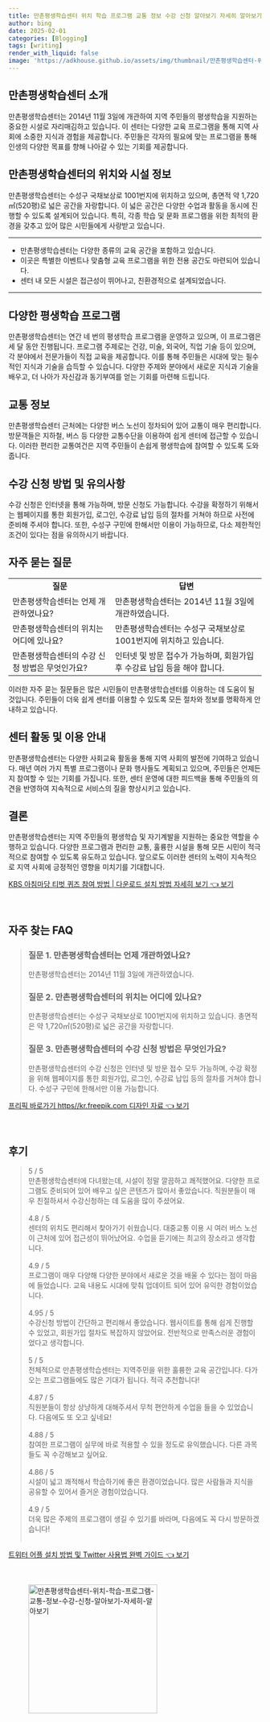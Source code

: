 ```yaml
---
title: 만촌평생학습센터 위치 학습 프로그램 교통 정보 수강 신청 알아보기 자세히 알아보기
author: bing
date: 2025-02-01
categories: [Blogging]
tags: [writing]
render_with_liquid: false
image: 'https://adkhouse.github.io/assets/img/thumbnail/만촌평생학습센터-위치-학습-프로그램-교통-정보-수강-신청-알아보기-자세히-알아보기.webp'
---
```



<h2 id='만촌평생학습센터소개'>만촌평생학습센터 소개</h2>

<p>만촌평생학습센터는 2014년 11월 3일에 개관하여 지역 주민들의 평생학습을 지원하는 중요한 시설로 자리매김하고 있습니다. 이 센터는 다양한 교육 프로그램을 통해 지역 사회에 소중한 지식과 경험을 제공합니다. 주민들은 각자의 필요에 맞는 프로그램을 통해 인생의 다양한 목표를 향해 나아갈 수 있는 기회를 제공합니다.</p>

<h2 id='위치및시설정보'>만촌평생학습센터의 위치와 시설 정보</h2>

<p>만촌평생학습센터는 수성구 국채보상로 1001번지에 위치하고 있으며, 총면적 약 1,720㎡(520평)로 넓은 공간을 자랑합니다. 이 넓은 공간은 다양한 수업과 활동을 동시에 진행할 수 있도록 설계되어 있습니다. 특히, 각종 학습 및 문화 프로그램을 위한 최적의 환경을 갖추고 있어 많은 시민들에게 사랑받고 있습니다.</p>

<hr />

<ul>
    <li>만촌평생학습센터는 다양한 종류의 교육 공간을 포함하고 있습니다.</li>
    <li>이곳은 특별한 이벤트나 맞춤형 교육 프로그램을 위한 전용 공간도 마련되어 있습니다.</li>
    <li>센터 내 모든 시설은 접근성이 뛰어나고, 친환경적으로 설계되었습니다.</li>
</ul>

<hr />

<h2 id='다양한평생학습프로그램'>다양한 평생학습 프로그램</h2>

<p>만촌평생학습센터는 연간 네 번의 평생학습 프로그램을 운영하고 있으며, 이 프로그램은 세 달 동안 진행됩니다. 프로그램 주제로는 건강, 미술, 외국어, 직업 기술 등이 있으며, 각 분야에서 전문가들이 직접 교육을 제공합니다. 이를 통해 주민들은 시대에 맞는 필수적인 지식과 기술을 습득할 수 있습니다. 다양한 주제와 분야에서 새로운 지식과 기술을 배우고, 더 나아가 자신감과 동기부여를 얻는 기회를 마련해 드립니다.</p>

<h2 id='교통정보'>교통 정보</h2>

<p>만촌평생학습센터 근처에는 다양한 버스 노선이 정차되어 있어 교통이 매우 편리합니다. 방문객들은 지하철, 버스 등 다양한 교통수단을 이용하여 쉽게 센터에 접근할 수 있습니다. 이러한 편리한 교통여건은 지역 주민들이 손쉽게 평생학습에 참여할 수 있도록 도와줍니다.</p>

<h2 id='수강신청방법및유의사항'>수강 신청 방법 및 유의사항</h2>

<p>수강 신청은 인터넷을 통해 가능하며, 방문 신청도 가능합니다. 수강을 확정하기 위해서는 웹페이지를 통한 회원가입, 로그인, 수강료 납입 등의 절차를 거쳐야 하므로 사전에 준비해 주셔야 합니다. 또한, 수성구 구민에 한해서만 이용이 가능하므로, 다소 제한적인 조건이 있다는 점을 유의하시기 바랍니다.</p>

<h2 id='자주묻는질문'>자주 묻는 질문</h2>

<table>
    <tr>
        <td style="text-align: center; height: 17px;"><b>질문</b></td>
        <td style="text-align: center; height: 17px;"><b>답변</b></td>
    </tr>
    <tr>
        <td>만촌평생학습센터는 언제 개관하였나요?</td>
        <td>만촌평생학습센터는 2014년 11월 3일에 개관하였습니다.</td>
    </tr>
    <tr>
        <td>만촌평생학습센터의 위치는 어디에 있나요?</td>
        <td>만촌평생학습센터는 수성구 국채보상로 1001번지에 위치하고 있습니다.</td>
    </tr>
    <tr>
        <td>만촌평생학습센터의 수강 신청 방법은 무엇인가요?</td>
        <td>인터넷 및 방문 접수가 가능하며, 회원가입 후 수강료 납입 등을 해야 합니다.</td>
    </tr>
</table>

<p>이러한 자주 묻는 질문들은 많은 시민들이 만촌평생학습센터를 이용하는 데 도움이 될 것입니다. 주민들이 더욱 쉽게 센터를 이용할 수 있도록 모든 절차와 정보를 명확하게 안내하고 있습니다.</p>

<h2 id='센터활동및이용안내'>센터 활동 및 이용 안내</h2>

<p>만촌평생학습센터는 다양한 사회교육 활동을 통해 지역 사회의 발전에 기여하고 있습니다. 매년 여러 가지 특별 프로그램이나 문화 행사들도 계획되고 있으며, 주민들은 언제든지 참여할 수 있는 기회를 가집니다. 또한, 센터 운영에 대한 피드백을 통해 주민들의 의견을 반영하여 지속적으로 서비스의 질을 향상시키고 있습니다.</p>

<h2 id='결론'>결론</h2>

<p>만촌평생학습센터는 지역 주민들의 평생학습 및 자기계발을 지원하는 중요한 역할을 수행하고 있습니다. 다양한 프로그램과 편리한 교통, 훌륭한 시설을 통해 모든 시민이 적극적으로 참여할 수 있도록 유도하고 있습니다. 앞으로도 이러한 센터의 노력이 지속적으로 지역 사회에 긍정적인 영향을 미치기를 기대합니다.</p>


<p><a class="click-button" title="KBS 아침마당 티벗 퀴즈 참여 방법 | 다운로드 설치 방법 자세히 보기" href="https://adkhouse.github.io/posts/KBS-%EC%95%84%EC%B9%A8%EB%A7%88%EB%8B%B9-%ED%8B%B0%EB%B2%97-%ED%80%B4%EC%A6%88-%EC%B0%B8%EC%97%AC-%EB%B0%A9%EB%B2%95-%EB%8B%A4%EC%9A%B4%EB%A1%9C%EB%93%9C-%EC%84%A4%EC%B9%98-%EB%B0%A9%EB%B2%95-%EC%9E%90%EC%84%B8%ED%9E%88-%EB%B3%B4%EA%B8%B0/" rel="dofollow">KBS 아침마당 티벗 퀴즈 참여 방법 | 다운로드 설치 방법 자세히 보기 👈 보기</a></p><br>
<h2 id='자주_찾는_FAQ'>자주 찾는 FAQ</h2>
<div itemscope="" itemtype="https://schema.org/FAQPage"> 
<blockquote> 
<div itemscope="" itemprop="mainEntity" itemtype="https://schema.org/Question"> 
<h3 itemprop="name">질문 1. 만촌평생학습센터는 언제 개관하였나요?</h3> 
<div itemscope="" itemprop="acceptedAnswer" itemtype="https://schema.org/Answer"> 
<span itemprop="text"> 
<p>만촌평생학습센터는 2014년 11월 3일에 개관하였습니다.</p> 
</span> 
</div> 
</div> 
<div itemscope="" itemprop="mainEntity" itemtype="https://schema.org/Question"> 
<h3 itemprop="name">질문 2. 만촌평생학습센터의 위치는 어디에 있나요?</h3> 
<div itemscope="" itemprop="acceptedAnswer" itemtype="https://schema.org/Answer"> 
<span itemprop="text"> 
<p>만촌평생학습센터는 수성구 국채보상로 1001번지에 위치하고 있습니다. 총면적은 약 1,720㎡(520평)로 넓은 공간을 자랑합니다.</p> 
</span> 
</div> 
</div> 
<div itemscope="" itemprop="mainEntity" itemtype="https://schema.org/Question"> 
<h3 itemprop="name">질문 3. 만촌평생학습센터의 수강 신청 방법은 무엇인가요?</h3> 
<div itemscope="" itemprop="acceptedAnswer" itemtype="https://schema.org/Answer"> 
<span itemprop="text"> 
<p>만촌평생학습센터의 수강 신청은 인터넷 및 방문 접수 모두 가능하며, 수강 확정을 위해 웹페이지를 통한 회원가입, 로그인, 수강료 납입 등의 절차를 거쳐야 합니다. 수성구 구민에 한해서만 이용 가능합니다.</p> 
</span> 
</div> 
</div> 
</blockquote> 
</div>
<p><a class="click-button" title="프리픽 바로가기 https//kr.freepik.com 디자인 자료" href="https://adkhouse.github.io/posts/%ED%94%84%EB%A6%AC%ED%94%BD-%EB%B0%94%EB%A1%9C%EA%B0%80%EA%B8%B0-httpskr.freepik.com-%EB%94%94%EC%9E%90%EC%9D%B8-%EC%9E%90%EB%A3%8C/" rel="dofollow">프리픽 바로가기 https//kr.freepik.com 디자인 자료 👈 보기</a></p><br>
<h2 id='후기'>후기</h2>
<div itemscope itemtype="https://schema.org/Product">
  <blockquote>
  <div itemprop="review" itemscope itemtype="https://schema.org/Review">
      <div itemprop="reviewRating" itemscope itemtype="https://schema.org/Rating"> <span itemprop="ratingValue">5</span> / <span itemprop="bestRating">5</span> </div>
      <span itemprop="reviewBody">만촌평생학습센터에 다녀왔는데, 시설이 정말 깔끔하고 쾌적했어요. 다양한 프로그램도 준비되어 있어 배우고 싶은 콘텐츠가 많아서 좋았습니다. 직원분들이 매우 친절하셔서 수강신청하는 데 도움을 많이 주셨어요.</span>
  </div>
  <br>
  <div itemprop="review" itemscope itemtype="https://schema.org/Review">
      <div itemprop="reviewRating" itemscope itemtype="https://schema.org/Rating"> <span itemprop="ratingValue">4.8</span> / <span itemprop="bestRating">5</span> </div>
      <span itemprop="reviewBody">센터의 위치도 편리해서 찾아가기 쉬웠습니다. 대중교통 이용 시 여러 버스 노선이 근처에 있어 접근성이 뛰어났어요. 수업을 듣기에는 최고의 장소라고 생각합니다.</span>
  </div>
  <br>
  <div itemprop="review" itemscope itemtype="https://schema.org/Review">
      <div itemprop="reviewRating" itemscope itemtype="https://schema.org/Rating"> <span itemprop="ratingValue">4.9</span> / <span itemprop="bestRating">5</span> </div>
      <span itemprop="reviewBody">프로그램이 매우 다양해 다양한 분야에서 새로운 것을 배울 수 있다는 점이 마음에 들었습니다. 교육 내용도 시대에 맞춰 업데이트 되어 있어 유익한 경험이었습니다.</span>
  </div>
  <br>
  <div itemprop="review" itemscope itemtype="https://schema.org/Review">
      <div itemprop="reviewRating" itemscope itemtype="https://schema.org/Rating"> <span itemprop="ratingValue">4.95</span> / <span itemprop="bestRating">5</span> </div>
      <span itemprop="reviewBody">수강신청 방법이 간단하고 편리해서 좋았습니다. 웹사이트를 통해 쉽게 진행할 수 있었고, 회원가입 절차도 복잡하지 않았어요. 전반적으로 만족스러운 경험이었다고 생각합니다.</span>
  </div>
  <br>
  <div itemprop="review" itemscope itemtype="https://schema.org/Review">
      <div itemprop="reviewRating" itemscope itemtype="https://schema.org/Rating"> <span itemprop="ratingValue">5</span> / <span itemprop="bestRating">5</span> </div>
      <span itemprop="reviewBody">전체적으로 만촌평생학습센터는 지역주민을 위한 훌륭한 교육 공간입니다. 다가오는 프로그램들에도 많은 기대가 됩니다. 적극 추천합니다!</span>
  </div>
  <br>
  <div itemprop="review" itemscope itemtype="https://schema.org/Review">
      <div itemprop="reviewRating" itemscope itemtype="https://schema.org/Rating"> <span itemprop="ratingValue">4.87</span> / <span itemprop="bestRating">5</span> </div>
      <span itemprop="reviewBody">직원분들이 항상 상냥하게 대해주셔서 무척 편안하게 수업을 들을 수 있었습니다. 다음에도 또 오고 싶네요!</span>
  </div>
  <br>
  <div itemprop="review" itemscope itemtype="https://schema.org/Review">
      <div itemprop="reviewRating" itemscope itemtype="https://schema.org/Rating"> <span itemprop="ratingValue">4.88</span> / <span itemprop="bestRating">5</span> </div>
      <span itemprop="reviewBody">참여한 프로그램이 실무에 바로 적용할 수 있을 정도로 유익했습니다. 다른 과목들도 꼭 수강해보고 싶어요.</span>
  </div>
  <br>
  <div itemprop="review" itemscope itemtype="https://schema.org/Review">
      <div itemprop="reviewRating" itemscope itemtype="https://schema.org/Rating"> <span itemprop="ratingValue">4.86</span> / <span itemprop="bestRating">5</span> </div>
      <span itemprop="reviewBody">시설이 넓고 쾌적해서 학습하기에 좋은 환경이었습니다. 많은 사람들과 지식을 공유할 수 있어서 즐거운 경험이었습니다.</span>
  </div>
  <br>
  <div itemprop="review" itemscope itemtype="https://schema.org/Review">
      <div itemprop="reviewRating" itemscope itemtype="https://schema.org/Rating"> <span itemprop="ratingValue">4.9</span> / <span itemprop="bestRating">5</span> </div>
      <span itemprop="reviewBody">더욱 많은 주제의 프로그램이 생길 수 있기를 바라며, 다음에도 꼭 다시 방문하겠습니다!</span>
  </div>
  <br>
  </blockquote>
</div>
<p><a class="click-button" title="트위터 어플 설치 방법 및 Twitter 사용법 완벽 가이드" href="https://adkhouse.github.io/posts/%ED%8A%B8%EC%9C%84%ED%84%B0-%EC%96%B4%ED%94%8C-%EC%84%A4%EC%B9%98-%EB%B0%A9%EB%B2%95-%EB%B0%8F-Twitter-%EC%82%AC%EC%9A%A9%EB%B2%95-%EC%99%84%EB%B2%BD-%EA%B0%80%EC%9D%B4%EB%93%9C/" rel="dofollow">트위터 어플 설치 방법 및 Twitter 사용법 완벽 가이드 👈 보기</a></p><br>
<figure class="image"><img src="https://adkhouse.github.io/assets/img/thumbnail/만촌평생학습센터-위치-학습-프로그램-교통-정보-수강-신청-알아보기-자세히-알아보기.webp" alt="만촌평생학습센터-위치-학습-프로그램-교통-정보-수강-신청-알아보기-자세히-알아보기" width="256" height="256"></figure>